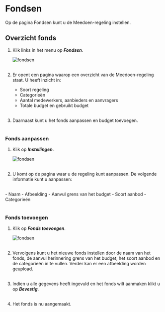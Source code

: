 # Fondsen

Op de pagina Fondsen kunt u de Meedoen-regeling instellen.

## Overzicht fonds

1. Klik links in het menu op **_Fondsen_**.

    <img src="https://raw.githubusercontent.com/teamforus/manuals/master/img/manual-gemeente-fondsen-menu.png" alt="fondsen" style="max-width:300px">
    <br />&nbsp;

2. Er opent een pagina waarop een overzicht van de Meedoen-regeling staat. U heeft inzicht in:
    <br />
    - Soort regeling
    - Categorieën
    - Aantal medewerkers, aanbieders en aanvragers
    - Totale budget en gebruikt budget
    <br />&nbsp;

3. Daarnaast kunt u het fonds aanpassen en budget toevoegen.
<br />&nbsp;

### Fonds aanpassen
1. Klik op **_Instellingen_**.

    <img src="https://raw.githubusercontent.com/teamforus/manuals/master/img/manual-gemeente-fonds-instellingen.png" alt="fondsen" style="max-width:500">
    <br />&nbsp;

2. U komt op de pagina waar u de regeling kunt aanpassen. De volgende informatie kunt u aanpassen:
<br />
    - Naam
    - Afbeelding
    - Aanvul grens van het budget
    - Soort aanbod
    - Categorieën
<br />&nbsp;

### Fonds toevoegen
1. Klik op **_Fonds toevoegen_**.

    <img src="https://raw.githubusercontent.com/teamforus/manuals/master/img/manual-gemeente-fondsen-toevoegen.png" alt="fondsen" style="max-width:500">
    <br />&nbsp;

2. Vervolgens kunt u het nieuwe fonds instellen door de naam van het fonds, de aanvul herinnering grens van het budget, het soort aanbod en de categorieën in te vullen. Verder kan er een afbeelding worden geupload.
<br />&nbsp;

3. Indien u alle gegevens heeft ingevuld en het fonds wilt aanmaken klikt u op **_Bevestig_**.
<br />&nbsp;

4. Het fonds is nu aangemaakt.
<br />&nbsp;
